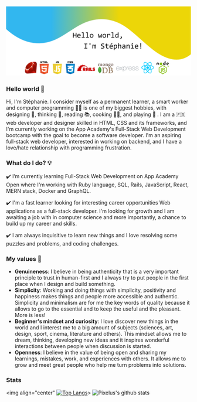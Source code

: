 <!--
**Pixelus/Pixelus** is a ✨ _special_ ✨ repository because its `README.md` (this file) appears on your GitHub profile.
-->
![](https://github.com/Pixelus/Pixelus/blob/master/header.png)




### Hello world 👋


Hi, I'm Stéphanie. I consider myself as a permanent learner, a smart worker and computer programming 👩‍💻 is one of my biggest hobbies, with designing 🎨, thinking 🤔, reading 📚, cooking 👩‍🍳, and playing 🏸 . I am a 🇫🇷 web developer and designer skilled in HTML, CSS and its frameworks, and I'm currently working on the App Academy's Full-Stack Web Development bootcamp with the goal to become a software developer.
I'm an aspiring full-stack web developer, interested in working on backend, and I have a love/hate relationship with programming frustration.

 ### What do I do? 💡
 

  ✔️ I’m currently learning Full-Stack Web Development on App Academy Open where I'm working with Ruby language, SQL, Rails, JavaScript, React, MERN stack, Docker and GraphQL.
  
  ✔️ I'm a fast learner looking for interesting career opportunities Web applications as a full-stack developer. I'm looking for growth and I am awaiting a job with in computer science and more importantly, a chance to build up my career and skills.
  
  ✔️ I am always inquisitive to learn new things and I love resolving some puzzles and problems, and coding challenges.

### My values 🌱

* **Genuineness**: I believe in being authenticity that is a very important principle to trust in human-first and I always try to put people in the first place when I design and build something.
* **Simplicity**: Working and doing things with simplicity, positivity and happiness makes things and people more accessible and authentic. Simplicity and minimalism are for me the key words of quality because it allows to go to the essential and to keep the useful and the pleasant. More is less!
* **Beginner's mindset and curiosity**: I love discover new things in the world and I interest me to a big amount of subjects (sciences, art, design, sport, cinema, literature and others). This mindset allows me to dream, thinking, developing new ideas and it inspires wonderful interactions between people when discussion is started.  
* **Openness**: I believe in the value of being open and sharing my learnings, mistakes, work, and experiences with others. It allows me to grow and meet great people who help me turn problems into solutions.

### Stats

<img align="center" [![Top Langs](https://github-readme-stats.vercel.app/api/top-langs/?username=pixelus)](https://github.com/pixelus/github-readme-stats)>
![Pixelus's github stats](https://github-readme-stats.vercel.app/api?username=pixelus&theme=dark&show_icons=true)

<!--<a href="https://github.com/pixelus/github-readme-stats">
  <img align="right" src="https://github-readme-stats.vercel.app/api/pin/?username=pixelus&repo=github-readme-stats" />
</a>
<a href="https://github.com/pixelus/github-readme-stats">
  <img align="center" src="https://github-readme-stats.vercel.app/api?username=pixelus&show_icons=true&theme=default />
</a>-->
